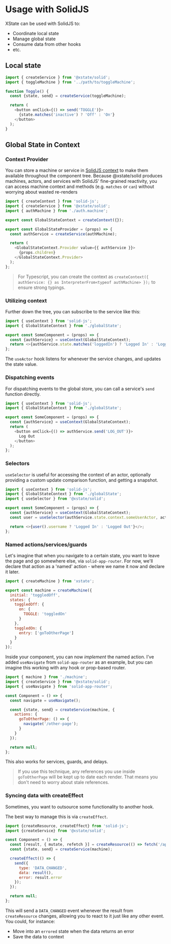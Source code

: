 # Usage with SolidJS

XState can be used with SolidJS to:

- Coordinate local state
- Manage global state
- Consume data from other hooks
- etc.

## Local state

```js
import { createService } from '@xstate/solid';
import { toggleMachine } from '../path/to/toggleMachine';

function Toggle() {
  const {state, send} = createService(toggleMachine);

  return (
    <button onClick={() => send('TOGGLE')}>
      {state.matches('inactive') ? 'Off' : 'On'}
    </button>
  );
}
```

## Global State in Context

### Context Provider
You can store a machine or service in [SolidJS context](https://www.solidjs.com/docs/latest/api#createcontext) to make them available throughout the component tree. Because @xstate/solid produces machines, actors, and services with SolidJS' fine-grained reactivity, you can access machine context and methods (e.g. `matches` or `can`) without worrying about wasted re-renders
```js
import { createContext } from 'solid-js';
import { createService } from '@xstate/solid';
import { authMachine } from './auth.machine';

export const GlobalStateContext = createContext({});

export const GlobalStateProvider = (props) => {
  const authService = createService(authMachine);

  return (
    <GlobalStateContext.Provider value={{ authService }}>
      {props.children}
    </GlobalStateContext.Provider>
  );
};
```

> For Typescript, you can create the context as `createContext({ authService: {} as InterpreterFrom<typeof authMachine> });` to ensure strong typings.

### Utilizing context

Further down the tree, you can subscribe to the service like this:

```js
import { useContext } from 'solid-js';
import { GlobalStateContext } from './globalState';

export const SomeComponent = (props) => {
  const {authService} = useContext(GlobalStateContext);
  return <>{authService.state.matches('loggedIn') ? 'Logged In' : 'Logged Out'}</>;
};
```

The `useActor` hook listens for whenever the service changes, and updates the state value.

### Dispatching events

For dispatching events to the global store, you can call a service's `send` function directly.

```js
import { useContext } from 'solid-js';
import { GlobalStateContext } from './globalState';

export const SomeComponent = (props) => {
  const {authService} = useContext(GlobalStateContext);
  return (
    <button onClick={() => authService.send('LOG_OUT')}>
      Log Out
    </button>
  );
};
```
### Selectors

`useSelector` is useful for accessing the context of an actor, optionally providing a custom update comparison function, and getting a snapshot.

```js
import { useContext } from 'solid-js';
import { GlobalStateContext } from './globalState';
import { useSelector } from '@xstate/solid';

export const SomeComponent = (props) => {
  const {authService} = useContext(GlobalStateContext);
  const user = useSelector(authService.state.context.someUserActor, actor => actor.context, (a) => a.username !== undefined);

  return <>{user().username ? 'Logged In' : 'Logged Out'}</>;
};
```

### Named actions/services/guards

Let's imagine that when you navigate to a certain state, you want to leave the page and go somewhere else, via `solid-app-router`. For now, we'll declare that action as a 'named' action - where we name it now and declare it later.

```js
import { createMachine } from 'xstate';

export const machine = createMachine({
  initial: 'toggledOff',
  states: {
    toggledOff: {
      on: {
        TOGGLE: 'toggledOn'
      }
    },
    toggledOn: {
      entry: ['goToOtherPage']
    }
  }
});
```

Inside your component, you can now _implement_ the named action. I've added `useNavigate` from `solid-app-router` as an example, but you can imagine this working with any hook or prop-based router.

```js
import { machine } from './machine';
import { createService } from '@xstate/solid';
import { useNavigate } from 'solid-app-router';

const Component = () => {
  const navigate = useNavigate();

  const {state, send} = createService(machine, {
    actions: {
      goToOtherPage: () => {
        navigate('/other-page');
      }
    }
  });

  return null;
};
```

This also works for services, guards, and delays.

> If you use this technique, any references you use inside `goToOtherPage` will be kept up to date each render. That means you don't need to worry about stale references.

### Syncing data with createEffect

Sometimes, you want to outsource some functionality to another hook. 

The best way to manage this is via `createEffect`.

```js
import {createResource, createEffect} from 'solid-js';
import {createService} from '@xstate/solid';

const Component = () => {
  const [result, { mutate, refetch }] = createResource(() => fetch('/api/user').then(r => r.json()));
  const {state, send} = createService(machine);

  createEffect(() => {
    send({
      type: 'DATA_CHANGED',
      data: result(),
      error: result.error
    });
  });

  return null;
};
```

This will send a `DATA_CHANGED` event whenever the result from `createResource` changes, allowing you to react to it just like any other event. You could, for instance:

- Move into an `errored` state when the data returns an error
- Save the data to context
